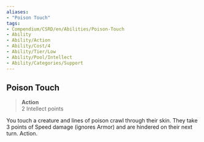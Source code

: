 ```yaml
---
aliases:
- "Poison Touch"
tags:
- Compendium/CSRD/en/Abilities/Poison-Touch
- Ability
- Ability/Action
- Ability/Cost/4
- Ability/Tier/Low
- Ability/Pool/Intellect
- Ability/Categories/Support
---
```


  
## Poison Touch  
>**Action**  
>2 Intellect points
  
You touch a creature and lines of poison crawl through their skin. They take 3 points of Speed damage (ignores Armor) and are hindered on their next turn. Action.
